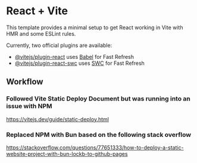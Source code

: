 # React + Vite

This template provides a minimal setup to get React working in Vite with HMR and some ESLint rules.

Currently, two official plugins are available:

- [@vitejs/plugin-react](https://github.com/vitejs/vite-plugin-react/blob/main/packages/plugin-react/README.md) uses [Babel](https://babeljs.io/) for Fast Refresh
- [@vitejs/plugin-react-swc](https://github.com/vitejs/vite-plugin-react-swc) uses [SWC](https://swc.rs/) for Fast Refresh

## Workflow

### Followed Vite Static Deploy Document but was running into an issue with NPM
https://vitejs.dev/guide/static-deploy.html

### Replaced NPM with Bun based on the following stack overflow
https://stackoverflow.com/questions/77651333/how-to-deploy-a-static-website-project-with-bun-lockb-to-github-pages
